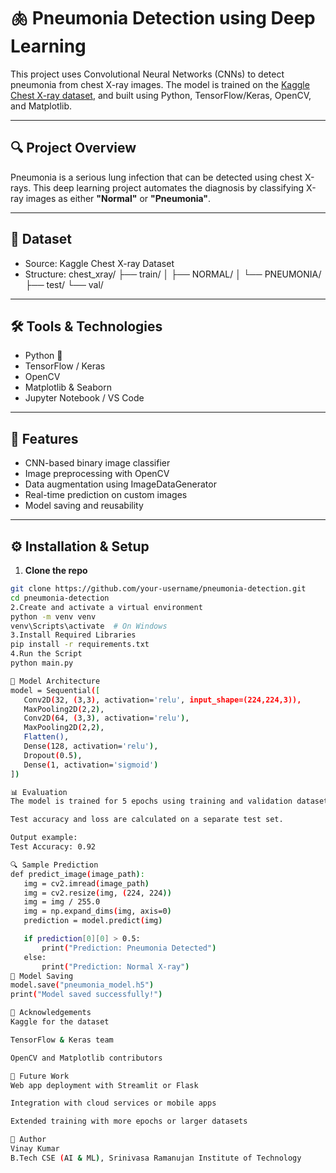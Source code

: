 # 🫁 Pneumonia Detection using Deep Learning

This project uses Convolutional Neural Networks (CNNs) to detect pneumonia from chest X-ray images. The model is trained on the [Kaggle Chest X-ray dataset](https://www.kaggle.com/datasets/paultimothymooney/chest-xray-pneumonia), and built using Python, TensorFlow/Keras, OpenCV, and Matplotlib.

---

## 🔍 Project Overview

Pneumonia is a serious lung infection that can be detected using chest X-rays. This deep learning project automates the diagnosis by classifying X-ray images as either **"Normal"** or **"Pneumonia"**.

---

## 📁 Dataset

- Source: Kaggle Chest X-ray Dataset
- Structure:
chest_xray/
├── train/
│ ├── NORMAL/
│ └── PNEUMONIA/
├── test/
└── val/

---

## 🛠️ Tools & Technologies

- Python 🐍
- TensorFlow / Keras
- OpenCV
- Matplotlib & Seaborn
- Jupyter Notebook / VS Code

---

## 📌 Features

- CNN-based binary image classifier
- Image preprocessing with OpenCV
- Data augmentation using ImageDataGenerator
- Real-time prediction on custom images
- Model saving and reusability

---

## ⚙️ Installation & Setup

1. **Clone the repo**
 ```bash
 git clone https://github.com/your-username/pneumonia-detection.git
 cd pneumonia-detection
2.Create and activate a virtual environment
python -m venv venv
venv\Scripts\activate  # On Windows
3.Install Required Libraries
pip install -r requirements.txt
4.Run the Script
python main.py

🧠 Model Architecture
model = Sequential([
    Conv2D(32, (3,3), activation='relu', input_shape=(224,224,3)),
    MaxPooling2D(2,2),
    Conv2D(64, (3,3), activation='relu'),
    MaxPooling2D(2,2),
    Flatten(),
    Dense(128, activation='relu'),
    Dropout(0.5),
    Dense(1, activation='sigmoid')
])

📊 Evaluation
The model is trained for 5 epochs using training and validation datasets.

Test accuracy and loss are calculated on a separate test set.

Output example:
Test Accuracy: 0.92

🔍 Sample Prediction
def predict_image(image_path):
    img = cv2.imread(image_path)
    img = cv2.resize(img, (224, 224))
    img = img / 255.0
    img = np.expand_dims(img, axis=0)
    prediction = model.predict(img)

    if prediction[0][0] > 0.5:
        print("Prediction: Pneumonia Detected")
    else:
        print("Prediction: Normal X-ray")
💾 Model Saving
model.save("pneumonia_model.h5")
print("Model saved successfully!")

🙌 Acknowledgements
Kaggle for the dataset

TensorFlow & Keras team

OpenCV and Matplotlib contributors

📌 Future Work
Web app deployment with Streamlit or Flask

Integration with cloud services or mobile apps

Extended training with more epochs or larger datasets

👤 Author
Vinay Kumar
B.Tech CSE (AI & ML), Srinivasa Ramanujan Institute of Technology

